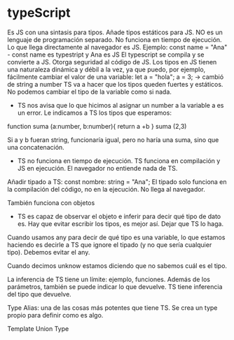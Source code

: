# typeScript

Es JS con una sintasis para tipos. Añade tipos estáticos para JS. NO es un lenguaje de programación separado.
No funciona en tiempo de ejecución. Lo que llega directamente al navegador es JS. Ejemplo:
const name = "Ana" - const name es typestript y Ana es JS
El typescript se compila y se convierte a JS.
Otorga seguridad al código de JS.
Los tipos en JS tienen una naturaleza dinámica y débil a la vez, ya que puedo, por ejemplo, fácilmente cambiar el valor de una variable:
let a = "hola";
a = 3; -> cambió de string a number
TS va a hacer que los tipos queden fuertes y estáticos. No podemos cambiar el tipo de la variable como si nada.

- TS nos avisa que lo que hicimos al asignar un number a la variable a es un error.
  Le indicamos a TS los tipos que esperamos:

function suma (a:number, b:number){
return a +b
}
suma (2,3)

Si a y b fueran string, funcionaría igual, pero no haría una suma, sino que una concatenación.

- TS no funciona en tiempo de ejecución. TS funciona en compilación y JS en ejecución. El navegador no entiende nada de TS.

Añadir tipado a TS:
const nombre: string = "Ana";
El tipado solo funciona en la compilación del código, no en la ejecución. No llega al navegador.

También funciona con objetos

- TS es capaz de observar el objeto e inferir para decir qué tipo de dato es.
  Hay que evitar escribir los tipos, es mejor así. Dejar que TS lo haga.

Cuando usamos any para decir de qué tipo es una variable, lo que estamos haciendo es decirle a TS que ignore el tipado (y no que sería cualquier tipo). Debemos evitar el any.

Cuando decimos unknow estamos diciendo que no sabemos cuál es el tipo.

La inferencia de TS tiene un límite: ejemplo, funciones.
Además de los parámetros, también se puede indicar lo que devuelve. TS tiene inferencia del tipo que devuelve.

Type Alias: una de las cosas más potentes que tiene TS.
Se crea un type propio para definir como es algo.

Template Union Type
